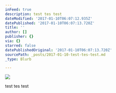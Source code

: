 ```yaml
---
inFeed: true
description: test tes test
dateModified: '2017-01-10T06:07:12.935Z'
datePublished: '2017-01-10T06:07:13.720Z'
title: ''
author: []
publisher: {}
via: {}
starred: false
datePublishedOriginal: '2017-01-10T06:07:13.720Z'
sourcePath: _posts/2017-01-10-test-tes-test.md
_type: Blurb

---
```

![](https://the-grid-user-content.s3-us-west-2.amazonaws.com/2f2a9658-6ff1-4f34-bba5-6ec22844368e.png)

test tes test